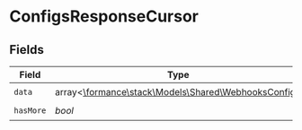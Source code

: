 # ConfigsResponseCursor


## Fields

| Field                                                                                        | Type                                                                                         | Required                                                                                     | Description                                                                                  | Example                                                                                      |
| -------------------------------------------------------------------------------------------- | -------------------------------------------------------------------------------------------- | -------------------------------------------------------------------------------------------- | -------------------------------------------------------------------------------------------- | -------------------------------------------------------------------------------------------- |
| `data`                                                                                       | array<[\formance\stack\Models\Shared\WebhooksConfig](../../Models/Shared/WebhooksConfig.md)> | :heavy_check_mark:                                                                           | N/A                                                                                          |                                                                                              |
| `hasMore`                                                                                    | *bool*                                                                                       | :heavy_check_mark:                                                                           | N/A                                                                                          | false                                                                                        |